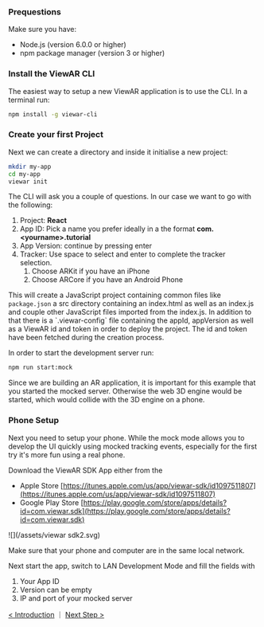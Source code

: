 ### Prequestions

Make sure you have:

* Node.js \(version 6.0.0 or higher\)
* npm package manager \(version 3 or higher\)

### Install the ViewAR CLI

The easiest way to setup a new ViewAR application is to use the CLI. In a terminal run:

```bash
npm install -g viewar-cli
```

### Create your first Project

Next we can create a directory and inside it initialise a new project:

```bash
mkdir my-app
cd my-app
viewar init
```

The CLI will ask you a couple of questions. In our case we want to go with the following:

1. Project: **React**
2. App ID: Pick a name you prefer ideally in a the format **com.&lt;yourname&gt;.tutorial**
3. App Version: continue by pressing enter
4. Tracker: Use space to select and enter to complete the tracker selection.
   1. Choose ARKit if you have an iPhone
   2. Choose ARCore if you have an Android Phone

This will create a JavaScript project containing common files like `package.json` a src directory containing an index.html as well as an index.js and couple other JavaScript files imported from the index.js. In addition to that there is a \`.viewar-config\` file containing the appId, appVersion as well as a ViewAR id and token in order to deploy the project. The id and token have been fetched during the creation process.

In order to start the development server run:

```bash
npm run start:mock
```

Since we are building an AR application, it is important for this example that you started the mocked server. Otherwise the web 3D engine would be started, which would collide with the 3D engine on a phone.

### Phone Setup

Next you need to setup your phone. While the mock mode allows you to develop the UI quickly using mocked tracking events, especially for the first try it's more fun using a real phone.

Download the ViewAR SDK App either from the

* Apple Store [https://itunes.apple.com/us/app/viewar-sdk/id1097511807](https://itunes.apple.com/us/app/viewar-sdk/id1097511807)
* Google Play Store [https://play.google.com/store/apps/details?id=com.viewar.sdk](https://play.google.com/store/apps/details?id=com.viewar.sdk)

![](/assets/viewar sdk2.svg)

Make sure that your phone and computer are in the same local network.

Next start the app, switch to LAN Development Mode and fill the fields with

1. Your App ID
2. Version can be empty
3. IP and port of your mocked server


[< Introduction](/tutorials/react/create-your-first-ar-app.md)  ｜  [Next Step >](/tutorials/react/initialising-the-viewar-sdk.md)